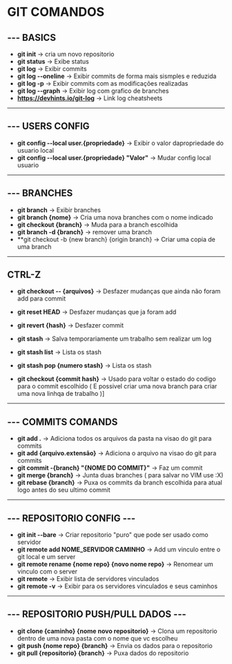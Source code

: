 # GIT COMANDOS

## --- BASICS

- **git init** -> cria um novo repositorio
- **git status** -> Exibe status
- **git log** -> Exibir commits
- **git log --oneline** -> Exibir commits de forma mais sismples e reduzida
- **git log -p** -> Exibir commits com as modificações realizadas
- **git log --graph**  -> Exibir log com grafico de branches
- **https://devhints.io/git-log** -> Link log cheatsheets

---

## --- USERS CONFIG
- **git config --local user.{propriedade}** -> Exibir o valor dapropriedade do usuario local
- **git config --local user.{propriedade} "Valor"** -> Mudar config local usuario

---

## --- BRANCHES

- **git branch** -> Exibir branches
- **git branch {nome}** -> Cria uma nova branches com o nome indicado
- **git checkout {branch}** -> Muda para a branch escolhida 
- **git branch -d {branch}** -> remover uma branch 
- **git checkout -b {new branch} {origin branch} -> Criar uma copia de uma branch

---

## CTRL-Z

- **git checkout -- {arquivos}** -> Desfazer mudanças que ainda não foram add para commit
- **git reset HEAD** -> Desfazer mudanças que ja foram add
- **git revert {hash}** -> Desfazer commit

- **git stash** -> Salva temporariamente um trabalho sem realizar um log
- **git stash list** -> Lista os stash 
- **git stash pop {numero stash}** -> Lista os stash 

- **git checkout {commit hash}** -> Usado para voltar o estado do codigo para o commit escolhido ( E possivel criar uma nova branch para criar uma nova linhqa de trabalho )]

---

## --- COMMITS COMANDS

- **git add .** -> Adiciona todos os arquivos da pasta na visao do git para commits
- **git add {arquivo.extensão}** -> Adiciona o arquivo na visao do git para commits
- **git commit -{branch} "{NOME DO COMMIT}"** -> Faz um commit
- **git merge {branch}** -> Junta duas branches ( para salvar no VIM use :X)
- **git rebase {branch}** -> Puxa os commits da branch escolhida para atual logo antes do seu ultimo commit

---

## --- REPOSITORIO CONFIG ---

- **git init --bare** -> Criar repositorio "puro" que pode ser usado como servidor
- **git remote add NOME_SERVIDOR CAMINHO** -> Add um vinculo entre o git local e um server
- **git remote rename {nome repo} {novo nome repo}** -> Renomear um vinculo com o server
- **git remote** -> Exibir lista de servidores vinculados
- **git remote -v** -> Exibir para os servidores vinculados e seus caminhos

---

## --- REPOSITORIO PUSH/PULL DADOS --- 

- **git clone {caminho} {nome novo repositorio}** -> Clona um repositorio dentro de uma nova pasta com o nome que vc escolheu
- **git push {nome repo} {branch}** -> Envia os dados para o repositorio
- **git pull {repositorio} {branch}** -> Puxa dados do repositorio 

